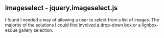 imageselect - jquery.imageselect.js
-------------
I found I needed a way of allowing a user to select from a list of images. 
The majority of the solutions I could find involved a drop-down box or a
lighbox-esque gallery selection.

